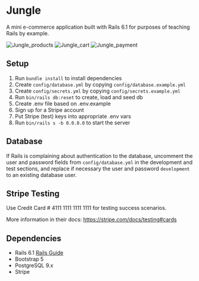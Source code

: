 # Jungle

A mini e-commerce application built with Rails 6.1 for purposes of teaching Rails by example.


![Jungle_products](https://user-images.githubusercontent.com/118557828/229017316-703001ca-c7db-43c4-bc14-d60e9a9c4584.jpeg)
![Jungle_cart](https://user-images.githubusercontent.com/118557828/229017289-a98cca45-1b52-4caa-afeb-087046978f68.jpeg)
![Jungle_payment](https://user-images.githubusercontent.com/118557828/229017276-408e0995-852d-4f45-8022-ceac7d61441d.jpeg)


## Setup

1. Run `bundle install` to install dependencies
2. Create `config/database.yml` by copying `config/database.example.yml`
3. Create `config/secrets.yml` by copying `config/secrets.example.yml`
4. Run `bin/rails db:reset` to create, load and seed db
5. Create .env file based on .env.example
6. Sign up for a Stripe account
7. Put Stripe (test) keys into appropriate .env vars
8. Run `bin/rails s -b 0.0.0.0` to start the server

## Database

If Rails is complaining about authentication to the database, uncomment the user and password fields from `config/database.yml` in the development and test sections, and replace if necessary the user and password `development` to an existing database user.

## Stripe Testing

Use Credit Card # 4111 1111 1111 1111 for testing success scenarios.

More information in their docs: <https://stripe.com/docs/testing#cards>

## Dependencies

- Rails 6.1 [Rails Guide](http://guides.rubyonrails.org/v6.1/)
- Bootstrap 5
- PostgreSQL 9.x
- Stripe
